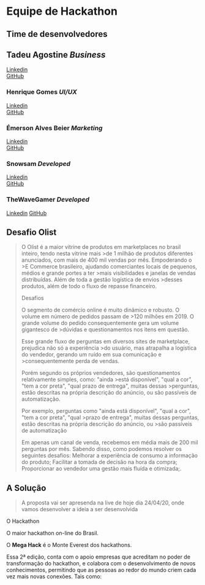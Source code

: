 <h1>Equipe de Hackathon</h1>

<h2>Time de desenvolvedores</h2>

<h2>Tadeu Agostine <i>Business</i></h3>
<a href="https://www.linkedin.com/in/tadeu-agostini-498826147/">Linkedin</a><br>
<a href="https://github.com/TadeuA">GitHub</a>

<h3>Henrique Gomes <i>UI/UX</i></h3>
<a href= "https://www.linkedin.com/in/henriquegomess/">Linkedin</a><br>
<a href="https://github.com/Henriquegomess">GitHub</a>

<h3>Émerson Alves Beier <i>Marketing</i></h3>
<a href="https://www.linkedin.com/in/%C3%A9merson-alves-beier-850364138/">Linkedin</a><br>
<a href="https://github.com/EAbeier">GitHub</a>
<h3>Snowsam <i>Developed</i></h3>
<a href="">Linkedin</a><br>
<a href="https://github.com/snow-sam">GitHub</a>

<h3>TheWaveGamer <i>Developed</i></h3>
<a href="">Linkedin</a>
<a href="">GitHub</a>

<h2>Desafio Olist</h2>

> O Olist é a maior vitrine de produtos em marketplaces no brasil inteiro, tendo nesta vitrine mais >de 1 milhão de produtos diferentes anunciados, com mais de 400 mil vendas por mês. Empoderando o >E Commerce brasileiro, ajudando comerciantes locais de pequenos, médios e grande portes a ter >mais visibilidades e janelas de vendas distribuídas. Além de toda a gestão logística de envios >desses produtos, além de todo o fluxo de repasse financeiro.
>
> Desafios
>
> O segmento de comércio online é muito dinâmico e robusto. O volume em número de pedidos passam de >120 milhões em 2019. O grande volume do pedido consequentemente gera um volume gigantesco de >dúvidas e questionamentos nos itens em questão.
>
> Esse grande fluxo de perguntas em diversos sites de marketplace, prejudica não só a experiência >do usuário, mas atrapalha a logística do vendedor, gerando um ruído em sua comunicação e >consequentemente perda de vendas.
>
> Porém segundo os próprios vendedores, são questionamentos relativamente simples, como: "ainda >está disponível", "qual a cor", "tem a cor preta", "qual prazo de entrega", muitas dessas >perguntas, estão descritas na própria descrição do anúncio, ou são passíveis de automatização.
>
> Por exemplo, perguntas como "ainda está disponível", "qual a cor", "tem a cor preta", "qual >prazo de entrega", muitas dessas perguntas, estão descritas na própria descrição do anúncio, ou >são passíveis de automatização
>
> Em apenas um canal de venda, recebemos em média mais de 200 mil perguntas por mês.
> Sabendo disso, como podemos resolver os seguintes desafios:
> Melhorar a experiência de consumo a informação do produto;
> Facilitar a tomada de decisão na hora da compra;
> Proporcionar ao vendedor uma gestão mais fluída e otimizada;.

<h2>A Solução</h2>

> A proposta vai ser apresenda na live de hoje dia 24/04/20, onde vamos desenvolver a ideia a ser desenvolvida

O Hackathon

O maior hackathon on-line do Brasil.

O **Mega Hack** é o Monte Everest dos hackathons.

Essa 2ª edição, conta com o apoio empresas que acreditam no poder de transformação do hackathon, e colabora com o desenvolvimento de novos conhecimentos, permitindo que as pessoas ao redor do mundo criem cada vez mais novas conexões. Tais como:
